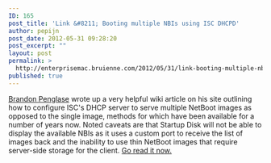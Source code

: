 ```yaml
---
ID: 165
post_title: 'Link &#8211; Booting multiple NBIs using ISC DHCPD'
author: pepijn
post_date: 2012-05-31 09:28:20
post_excerpt: ""
layout: post
permalink: >
  http://enterprisemac.bruienne.com/2012/05/31/link-booting-multiple-nbis-using-isc-dhcpd/
published: true
---
```

<a href="http://brandon.penglase.net/index.php?title=Main_Page" target="_blank">Brandon Penglase</a> wrote up a very helpful wiki article on his site outlining how to configure ISC's DHCP server to serve multiple NetBoot images as opposed to the single image, methods for which have been available for a number of years now. Noted caveats are that Startup Disk will not be able to display the available NBIs as it uses a custom port to receive the list of images back and the inability to use thin NetBoot images that require server-side storage for the client. <a href="http://bit.ly/JPc56D" target="_blank">Go read it now.</a>